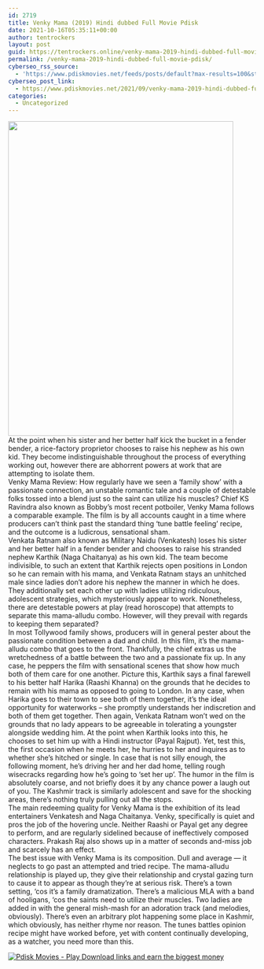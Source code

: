 ```yaml
---
id: 2719
title: Venky Mama (2019) Hindi dubbed Full Movie Pdisk
date: 2021-10-16T05:35:11+00:00
author: tentrockers
layout: post
guid: https://tentrockers.online/venky-mama-2019-hindi-dubbed-full-movie-pdisk/
permalink: /venky-mama-2019-hindi-dubbed-full-movie-pdisk/
cyberseo_rss_source:
  - 'https://www.pdiskmovies.net/feeds/posts/default?max-results=100&start-index=501'
cyberseo_post_link:
  - https://www.pdiskmovies.net/2021/09/venky-mama-2019-hindi-dubbed-full-movie.html
categories:
  - Uncategorized
---
```

<div class="separator">
  <a href="https://1.bp.blogspot.com/-K7BufP43zmQ/YTzwFfutkEI/AAAAAAAAbEo/vdAFArH6NGAI8CG2sFfQnLA4GOC1P7KUgCLcBGAsYHQ/s1200/Venky%2BMama%2B%25282019%2529%2BHindi%2Bdubbed%2BFull%2BMovie%2BPdisk.jpg" imageanchor="1"><img loading="lazy" border="0" data-original-height="1200" data-original-width="857" height="640" src="https://1.bp.blogspot.com/-K7BufP43zmQ/YTzwFfutkEI/AAAAAAAAbEo/vdAFArH6NGAI8CG2sFfQnLA4GOC1P7KUgCLcBGAsYHQ/w458-h640/Venky%2BMama%2B%25282019%2529%2BHindi%2Bdubbed%2BFull%2BMovie%2BPdisk.jpg" width="458" /></a>
</div>



<div>
  <div>
    <span>At the point when his sister and her better half kick the bucket in a fender bender, a rice-factory proprietor chooses to raise his nephew as his own kid. They become indistinguishable throughout the process of everything working out, however there are abhorrent powers at work that are attempting to isolate them.&nbsp;</span>
  </div>
  
  <div>
    <span>Venky Mama Review: How regularly have we seen a &#8216;family show&#8217; with a passionate connection, an unstable romantic tale and a couple of detestable folks tossed into a blend just so the saint can utilize his muscles? Chief KS Ravindra also known as Bobby&#8217;s most recent potboiler, Venky Mama follows a comparable example. The film is by all accounts caught in a time where producers can&#8217;t think past the standard thing &#8216;tune battle feeling&#8217; recipe, and the outcome is a ludicrous, sensational sham.&nbsp;</span>
  </div>
  
  <div>
    <span>Venkata Ratnam also known as Military Naidu (Venkatesh) loses his sister and her better half in a fender bender and chooses to raise his stranded nephew Karthik (Naga Chaitanya) as his own kid. The team become indivisible, to such an extent that Karthik rejects open positions in London so he can remain with his mama, and Venkata Ratnam stays an unhitched male since ladies don&#8217;t adore his nephew the manner in which he does. They additionally set each other up with ladies utilizing ridiculous, adolescent strategies, which mysteriously appear to work. Nonetheless, there are detestable powers at play (read horoscope) that attempts to separate this mama-alludu combo. However, will they prevail with regards to keeping them separated?&nbsp;</span>
  </div>
  
  <div>
    <span>In most Tollywood family shows, producers will in general pester about the passionate condition between a dad and child. In this film, it&#8217;s the mama-alludu combo that goes to the front. Thankfully, the chief extras us the wretchedness of a battle between the two and a passionate fix up. In any case, he peppers the film with sensational scenes that show how much both of them care for one another. Picture this, Karthik says a final farewell to his better half Harika (Raashi Khanna) on the grounds that he decides to remain with his mama as opposed to going to London. In any case, when Harika goes to their town to see both of them together, it&#8217;s the ideal opportunity for waterworks &#8211; she promptly understands her indiscretion and both of them get together. Then again, Venkata Ratnam won&#8217;t wed on the grounds that no lady appears to be agreeable in tolerating a youngster alongside wedding him. At the point when Karthik looks into this, he chooses to set him up with a Hindi instructor (Payal Rajput). Yet, test this, the first occasion when he meets her, he hurries to her and inquires as to whether she&#8217;s hitched or single. In case that is not silly enough, the following moment, he&#8217;s driving her and her dad home, telling rough wisecracks regarding how he&#8217;s going to &#8216;set her up&#8217;. The humor in the film is absolutely coarse, and not briefly does it by any chance power a laugh out of you. The Kashmir track is similarly adolescent and save for the shocking areas, there&#8217;s nothing truly pulling out all the stops.&nbsp;</span>
  </div>
  
  <div>
    <span>The main redeeming quality for Venky Mama is the exhibition of its lead entertainers Venkatesh and Naga Chaitanya. Venky, specifically is quiet and pros the job of the hovering uncle. Neither Raashi or Payal get any degree to perform, and are regularly sidelined because of ineffectively composed characters. Prakash Raj also shows up in a matter of seconds and-miss job and scarcely has an effect.&nbsp;</span>
  </div>
  
  <div>
    <span>The best issue with Venky Mama is its composition. Dull and average — it neglects to go past an attempted and tried recipe. The mama-alludu relationship is played up, they give their relationship and crystal gazing turn to cause it to appear as though they&#8217;re at serious risk. There&#8217;s a town setting, &#8216;cos it&#8217;s a family dramatization. There&#8217;s a malicious MLA with a band of hooligans, &#8216;cos the saints need to utilize their muscles. Two ladies are added in with the general mish-mash for an adoration track (and melodies, obviously). There&#8217;s even an arbitrary plot happening some place in Kashmir, which obviously, has neither rhyme nor reason. The tunes battles opinion recipe might have worked before, yet with content continually developing, as a watcher, you need more than this.</span>
  </div>
</div>

[![](https://1.bp.blogspot.com/-KJZYdQTn3nw/YS8VdIdXMyI/AAAAAAAAaw4/BR8dsGkpxw0T8C_4G4ALfMA7cP79KN3kwCLcBGAsYHQ/w400-h58/play_download_buttuons-removebg-preview.png "Pdisk Movies - Play Download links and earn the biggest money")](https://kofilink.com/1/bnYya3NwMDAwYXh2?dn=1)